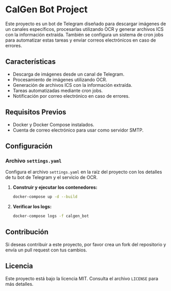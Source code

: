 # CalGen Bot Project

Este proyecto es un bot de Telegram diseñado para descargar imágenes de un canales específicos, procesarlas utilizando OCR y generar archivos ICS con la información extraída. También se configura un sistema de cron jobs para automatizar estas tareas y enviar correos electrónicos en caso de errores.

## Características

- Descarga de imágenes desde un canal de Telegram.
- Procesamiento de imágenes utilizando OCR.
- Generación de archivos ICS con la información extraída.
- Tareas automatizadas mediante cron jobs.
- Notificación por correo electrónico en caso de errores.

## Requisitos Previos

- Docker y Docker Compose instalados.
- Cuenta de correo electrónico para usar como servidor SMTP.

## Configuración

### Archivo `settings.yaml`

Configura el archivo `settings.yaml` en la raíz del proyecto con los detalles de tu bot de Telegram y el servicio de OCR.


1. **Construir y ejecutar los contenedores:**

   ```sh
   docker-compose up -d --build
   ```

2. **Verificar los logs:**

   ```sh
   docker-compose logs -f calgen_bot
   ```

## Contribución

Si deseas contribuir a este proyecto, por favor crea un fork del repositorio y envía un pull request con tus cambios.

## Licencia

Este proyecto está bajo la licencia MIT. Consulta el archivo `LICENSE` para más detalles.
